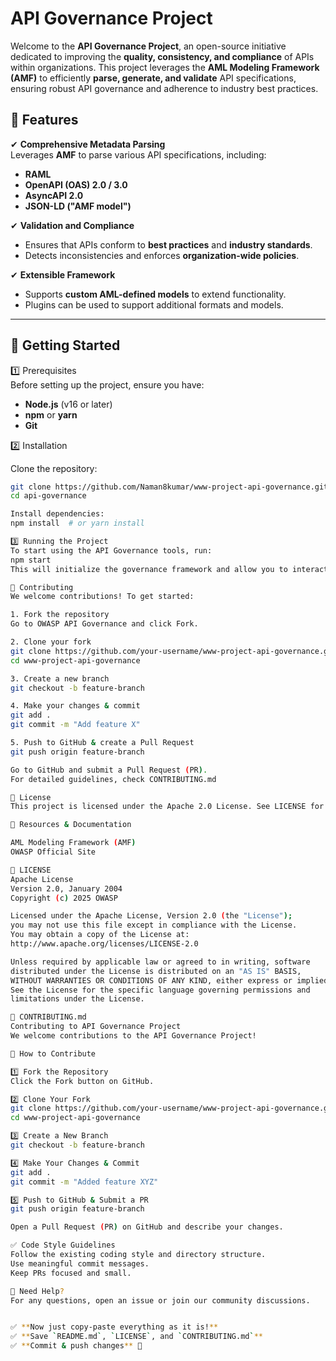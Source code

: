 # **API Governance Project**  

Welcome to the **API Governance Project**, an open-source initiative dedicated to improving the **quality, consistency, and compliance** of APIs within organizations. This project leverages the **AML Modeling Framework (AMF)** to efficiently **parse, generate, and validate** API specifications, ensuring robust API governance and adherence to industry best practices.  

## 🚀 **Features**  

✔ **Comprehensive Metadata Parsing**  
Leverages **AMF** to parse various API specifications, including:  
- **RAML**  
- **OpenAPI (OAS) 2.0 / 3.0**  
- **AsyncAPI 2.0**  
- **JSON-LD ("AMF model")**  

✔ **Validation and Compliance**  
- Ensures that APIs conform to **best practices** and **industry standards**.  
- Detects inconsistencies and enforces **organization-wide policies**.  

✔ **Extensible Framework**  
- Supports **custom AML-defined models** to extend functionality.  
- Plugins can be used to support additional formats and models.  

---

## 📖 **Getting Started**  

1️⃣ Prerequisites  
Before setting up the project, ensure you have:  
- **Node.js** (v16 or later)  
- **npm** or **yarn**  
- **Git**  

2️⃣ Installation  

Clone the repository:  
```bash
git clone https://github.com/Naman8kumar/www-project-api-governance.git api-governance
cd api-governance

Install dependencies:
npm install  # or yarn install

3️⃣ Running the Project
To start using the API Governance tools, run:
npm start
This will initialize the governance framework and allow you to interact with API validation features.

🤝 Contributing
We welcome contributions! To get started:

1. Fork the repository
Go to OWASP API Governance and click Fork.

2. Clone your fork
git clone https://github.com/your-username/www-project-api-governance.git
cd www-project-api-governance

3. Create a new branch
git checkout -b feature-branch

4. Make your changes & commit
git add .
git commit -m "Add feature X"

5. Push to GitHub & create a Pull Request
git push origin feature-branch

Go to GitHub and submit a Pull Request (PR).
For detailed guidelines, check CONTRIBUTING.md

📜 License
This project is licensed under the Apache 2.0 License. See LICENSE for details.

🔗 Resources & Documentation

AML Modeling Framework (AMF)
OWASP Official Site

📜 LICENSE
Apache License
Version 2.0, January 2004
Copyright (c) 2025 OWASP

Licensed under the Apache License, Version 2.0 (the "License");
you may not use this file except in compliance with the License.
You may obtain a copy of the License at:
http://www.apache.org/licenses/LICENSE-2.0  

Unless required by applicable law or agreed to in writing, software
distributed under the License is distributed on an "AS IS" BASIS,
WITHOUT WARRANTIES OR CONDITIONS OF ANY KIND, either express or implied.
See the License for the specific language governing permissions and
limitations under the License.

📌 CONTRIBUTING.md
Contributing to API Governance Project
We welcome contributions to the API Governance Project!

📌 How to Contribute

1️⃣ Fork the Repository
Click the Fork button on GitHub.

2️⃣ Clone Your Fork
git clone https://github.com/your-username/www-project-api-governance.git
cd www-project-api-governance

3️⃣ Create a New Branch
git checkout -b feature-branch

4️⃣ Make Your Changes & Commit
git add .
git commit -m "Added feature XYZ"

5️⃣ Push to GitHub & Submit a PR
git push origin feature-branch

Open a Pull Request (PR) on GitHub and describe your changes.

✅ Code Style Guidelines
Follow the existing coding style and directory structure.
Use meaningful commit messages.
Keep PRs focused and small.

📩 Need Help?
For any questions, open an issue or join our community discussions.


✅ **Now just copy-paste everything as it is!**  
✅ **Save `README.md`, `LICENSE`, and `CONTRIBUTING.md`**  
✅ **Commit & push changes** 🚀  

